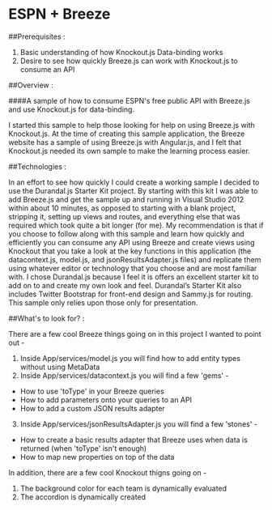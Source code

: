 ESPN + Breeze
===============

##Prerequisites : 
1.  Basic understanding of how Knockout.js Data-binding works
2.	Desire to see how quickly Breeze.js can work with Knockout.js to consume an API

##Overview :

####A sample of how to consume ESPN's free public API with Breeze.js and use Knockout.js for data-binding.

I started this sample to help those looking for help on using Breeze.js with Knockout.js.  At the time of creating this sample application, the Breeze website has a sample of using Breeze.js with Angular.js, and I felt that Knockout.js needed its own sample to make the learning process easier.

##Technologies :

In an effort to see how quickly I could create a working sample I decided to use the Durandal.js Starter Kit project.  By starting with this kit I was able to add Breeze.js and get the sample up and running in Visual Studio 2012 within about 10 minutes, as opposed to starting with a blank project, stripping it, setting up views and routes, and everything else that was required which took quite a bit longer (for me).
My recommendation is that if you choose to follow along with this sample and learn how quickly and efficiently you can consume any API using Breeze and create views using Knockout that you take a look at the key functions in this application (the datacontext.js, model.js, and jsonResultsAdapter.js files) and replicate them using whatever editor or technology that you choose and are most familiar with.  I chose Durandal.js because I feel it is offers an excellent starter kit to add on to and create my own look and feel.  Durandal’s Starter Kit also includes Twitter Bootstrap for front-end design and Sammy.js for routing.  This sample only relies upon those only for presentation.

##What's to look for? : 

There are a few cool Breeze things going on in this project I wanted to point out - 

1. Inside App/services/model.js you will find how to add entity types without using MetaData
2. Inside App/services/datacontext.js you will find a few 'gems' -
- How to use 'toType' in your Breeze queries
- How to add parameters onto your queries to an API
- How to add a custom JSON results adapter
3. Inside App/services/jsonResultsAdapter.js you will find a few 'stones' -
- How to create a basic results adapter that Breeze uses when data is returned (when 'toType' isn't enough)
- How to map new properties on top of the data

In addition, there are a few cool Knockout thigns going on - 

1. The background color for each team is dynamically evaluated
2. The accordion is dynamically created
